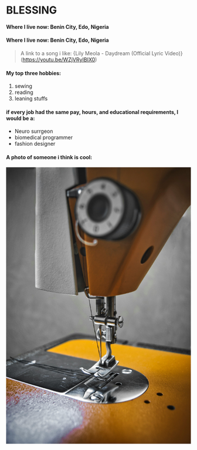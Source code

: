 # BLESSING

#### Where I live now: Benin City, Edo, Nigeria
#### Where I live now: Benin City, Edo, Nigeria

> A link to a song i like: {Lily Meola - Daydream (Official Lyric Video)}(https://youtu.be/WZjVRyIBIX0)

####  My top three hobbies:

1. sewing
1. reading
1. leaning stuffs

#### if every job had the same pay, hours, and educational requirements, I would be a:

- Neuro surrgeon
- biomedical programmer
- fashion designer

####  A photo of someone i think is cool:
![a yellow sewing machine](images/sewingmachine.jpg)